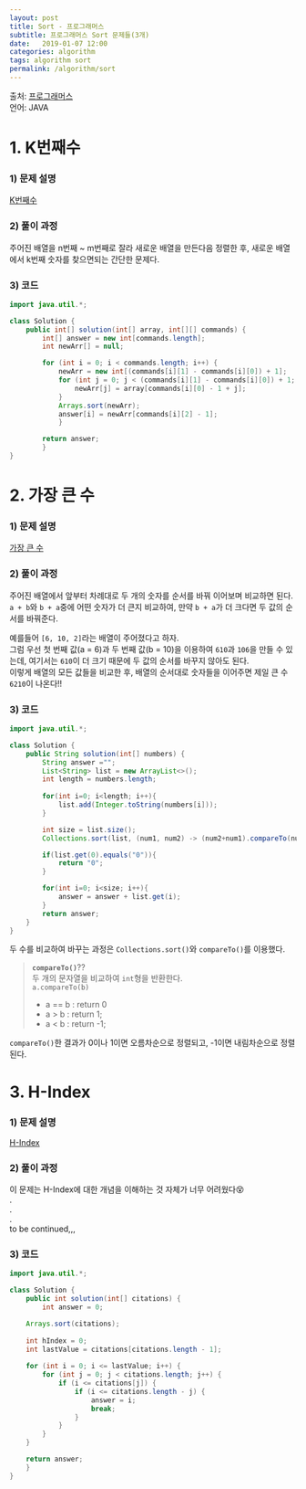 ```yaml
---
layout: post
title: Sort - 프로그래머스
subtitle: 프로그래머스 Sort 문제들(3개)
date:   2019-01-07 12:00
categories: algorithm
tags: algorithm sort
permalink: /algorithm/sort
---
```

출처: [프로그래머스](https://programmers.co.kr/learn/courses/30/parts/12198)  
언어: JAVA

# 1. K번째수
### 1) 문제 설명
[K번째수](https://programmers.co.kr/learn/courses/30/lessons/42748?language=java)

### 2) 풀이 과정
주어진 배열을 n번째 ~ m번째로 잘라 새로운 배열을 만든다음 정렬한 후, 새로운 배열에서 k번째 숫자를 찾으면되는 간단한 문제다.

### 3) 코드
```java
import java.util.*;

class Solution {
    public int[] solution(int[] array, int[][] commands) {
        int[] answer = new int[commands.length];
        int newArr[] = null;

        for (int i = 0; i < commands.length; i++) {
            newArr = new int[(commands[i][1] - commands[i][0]) + 1];
            for (int j = 0; j < (commands[i][1] - commands[i][0]) + 1; j++) {
                newArr[j] = array[commands[i][0] - 1 + j];
            }
            Arrays.sort(newArr);
            answer[i] = newArr[commands[i][2] - 1];
            }

        return answer;
        }
}
```
# 2. 가장 큰 수
### 1) 문제 설명
[가장 큰 수](https://programmers.co.kr/learn/courses/30/lessons/42746?language=java)

### 2) 풀이 과정
주어진 배열에서 앞부터 차례대로 두 개의 숫자를 순서를 바꿔 이어보며 비교하면 된다.  
`a + b`와 `b + a`중에 어떤 숫자가 더 큰지 비교하여, 만약 `b + a`가 더 크다면 두 값의 순서를 바꿔준다.


예를들어 `[6, 10, 2]`라는 배열이 주어졌다고 하자.  
그럼 우선 첫 번째 값(a = 6)과 두 번째 값(b = 10)을 이용하여 `610`과 `106`을 만들 수 있는데, 여기서는 `610`이 더 크기 때문에 두 값의 순서를 바꾸지 않아도 된다.  
이렇게 배열의 모든 값들을 비교한 후, 배열의 순서대로 숫자들을 이어주면 제일 큰 수 `6210`이 나온다!!

### 3) 코드
```java
import java.util.*;

class Solution {
    public String solution(int[] numbers) {
        String answer ="";
        List<String> list = new ArrayList<>();
        int length = numbers.length;
 
        for(int i=0; i<length; i++){
            list.add(Integer.toString(numbers[i]));
        }

        int size = list.size();
        Collections.sort(list, (num1, num2) -> (num2+num1).compareTo(num1+num2));

        if(list.get(0).equals("0")){
            return "0";
        }

        for(int i=0; i<size; i++){
            answer = answer + list.get(i);
        }
        return answer;
	}
}
```
두 수를 비교하여 바꾸는 과정은 `Collections.sort()`와 `compareTo()`를 이용했다.

> **`compareTo()`**??  
> 두 개의 문자열을 비교하여 `int`형을 반환한다.  
> `a.compareTo(b)`
> - a == b : return 0
> - a > b : return 1;
> - a < b : return -1;

`compareTo()`한 결과가 0이나 1이면 오름차순으로 정렬되고, -1이면 내림차순으로 정렬된다.
<br>
# 3. H-Index
### 1) 문제 설명
[H-Index](https://programmers.co.kr/learn/courses/30/lessons/42747?language=java)

### 2) 풀이 과정
이 문제는 H-Index에 대한 개념을 이해하는 것 자체가 너무 어려웠다&#128565;  
.  
.  
.  
to be continued,,,

### 3) 코드
```java
import java.util.*;

class Solution {
    public int solution(int[] citations) {
        int answer = 0;

    Arrays.sort(citations);
    
    int hIndex = 0;
    int lastValue = citations[citations.length - 1];
    
    for (int i = 0; i <= lastValue; i++) {
        for (int j = 0; j < citations.length; j++) {
            if (i <= citations[j]) {
                if (i <= citations.length - j) {
                    answer = i;
                    break;
                }
            }
		}
	}

    return answer;
	}
}
```